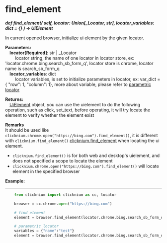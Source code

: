 # find_element
***def find_element(
        self,
        locator: Union[_Locator, str],
        locator_variables: dict = {}
    ) -> UiElement***  

In current opened browser, initialize ui element by the given locator.  

**Parameters:**  
    &emsp;**locator[Required]**: str | _Locator    
        &emsp;&emsp; locator string, the name of one locator in locator store, ex: 'locator.chrome.bing.search_sb_form_q', locator store is chrome, locator name is search_sb_form_q  
    &emsp;**locator_variables**: dict  
        &emsp;&emsp; locator variables, is set to initialize parameters in locator, ex: var_dict = { "row": 1,  "column": 1}, more about variable, please refer to [parametric locator](./doc/automation/parametric_locator.md)

**Returns:**  
    &emsp;[UiElement](./doc/api/python/uielement/uielement.md) object, you can use the uielement to do the following operation, such as click, set_text, before operating, it will try locate the element to verify whether the element exist

**Remarks**  
It should be used like `clicknium.chrome.open("https://bing.com").find_element()`, it is different with `clicknium.find_element()` [clicknium.find_element](./doc/api/python/find_element.md) when locating the ui element.
- `clicknium.find_element()` is for both web and desktop's uielement, and does not specified a scope to locate the element
- `clicknium.chrome.open("https://bing.com").find_element()` will locate element in the specified browser

**Example:**
***
```python
    from clicknium import clicknium as cc, locator

    browser = cc.chrome.open("https://bing.com")

    # find element
    element = browser.find_element(locator.chrome.bing.search_sb_form_q)

    # parametric locator
    variables = {"name":"test"}
    element = browser.find_element(locator.chrome.bing.search_sb_form_q, variables)
```